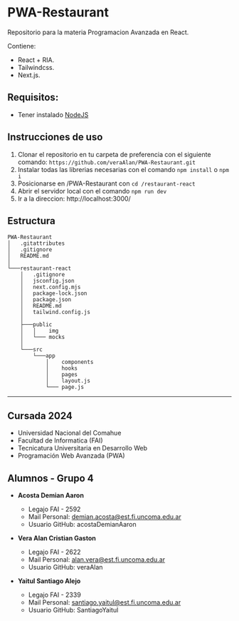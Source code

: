 # PWA-Restaurant
Repositorio para la materia Programacion Avanzada en React. 

Contiene:
- React + RIA.
- Tailwindcss.
- Next.js.

## Requisitos:
- Tener instalado [NodeJS](https://nodejs.org/en/download)

## Instrucciones de uso
1. Clonar el repositorio en tu carpeta de preferencia con el siguiente comando: ```https://github.com/veraAlan/PWA-Restaurant.git```
2. Instalar todas las librerias necesarias con el comando ```npm install``` o ```npm i```
3. Posicionarse en /PWA-Restaurant con ```cd /restaurant-react```
4. Abrir el servidor local con el comando ```npm run dev```
5. Ir a la direccion: http://localhost:3000/

## Estructura

```
PWA-Restaurant
│   .gitattributes
│   .gitignore
│   README.md
│
└───restaurant-react
    │   .gitignore
    │   jsconfig.json
    │   next.config.mjs
    │   package-lock.json
    │   package.json
    │   README.md
    │   tailwind.config.js
    │
    ├───public
    │   │    img
    │   └─── mocks
    │ 
    └───src
        └───app
            │    components
            │    hooks
            │    pages
            │    layout.js
            └─── page.js
```
---

## Cursada 2024

- Universidad Nacional del Comahue
- Facultad de Informatica (FAI)
- Tecnicatura Universitaria en Desarrollo Web
- Programación Web Avanzada (PWA)

## Alumnos - Grupo 4

- **Acosta Demian Aaron**

  - Legajo FAI - 2592
  - Mail Personal: demian.acosta@est.fi.uncoma.edu.ar
  - Usuario GitHub: acostaDemianAaron

- **Vera Alan Cristian Gaston**

  - Legajo FAI - 2622
  - Mail Personal: alan.vera@est.fi.uncoma.edu.ar
  - Usuario GitHub: veraAlan

- **Yaitul Santiago Alejo**

  - Legajo FAI - 2339
  - Mail Personal: santiago.yaitul@est.fi.uncoma.edu.ar
  - Usuario GitHub: SantiagoYaitul
